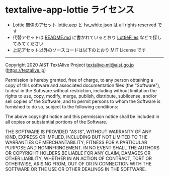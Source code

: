 # textalive-app-lottie ライセンス

- Lottie 関係のアセット [lottie.aep](data/lottie.aep) と [fw_white.json](src/assets/fw_white.json) は all rights reserved です
- 代替アセットは [README.md](README.md) に書かれているとおり [LottieFiles](https://lottiefiles.com/) などで探してみてください
- 上記アセット以外のソースコードは以下のとおり MIT License です

---
Copyright 2020 AIST TextAlive Project <textalive-ml@aist.go.jp> (https://textalive.jp)

Permission is hereby granted, free of charge, to any person obtaining a copy of this software and associated documentation files (the "Software"), to deal in the Software without restriction, including without limitation the rights to use, copy, modify, merge, publish, distribute, sublicense, and/or sell copies of the Software, and to permit persons to whom the Software is furnished to do so, subject to the following conditions:

The above copyright notice and this permission notice shall be included in all copies or substantial portions of the Software.

THE SOFTWARE IS PROVIDED "AS IS", WITHOUT WARRANTY OF ANY KIND, EXPRESS OR IMPLIED, INCLUDING BUT NOT LIMITED TO THE WARRANTIES OF MERCHANTABILITY, FITNESS FOR A PARTICULAR PURPOSE AND NONINFRINGEMENT. IN NO EVENT SHALL THE AUTHORS OR COPYRIGHT HOLDERS BE LIABLE FOR ANY CLAIM, DAMAGES OR OTHER LIABILITY, WHETHER IN AN ACTION OF CONTRACT, TORT OR OTHERWISE, ARISING FROM, OUT OF OR IN CONNECTION WITH THE SOFTWARE OR THE USE OR OTHER DEALINGS IN THE SOFTWARE.